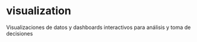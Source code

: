 # visualization
Visualizaciones de datos y dashboards interactivos para análisis y toma de decisiones
